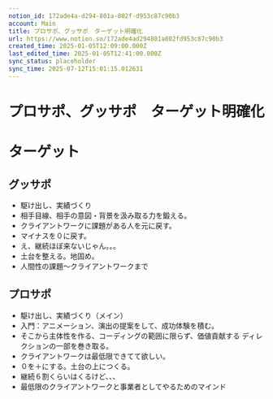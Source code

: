 ```yaml
---
notion_id: 172ade4a-d294-801a-802f-d953c87c90b3
account: Main
title: プロサポ、グッサポ　ターゲット明確化
url: https://www.notion.so/172ade4ad294801a802fd953c87c90b3
created_time: 2025-01-05T12:09:00.000Z
last_edited_time: 2025-01-05T12:41:00.000Z
sync_status: placeholder
sync_time: 2025-07-12T15:01:15.012631
---
```

# プロサポ、グッサポ　ターゲット明確化

# ターゲット
## グッサポ
- 駆け出し、実績づくり
- 相手目線、相手の意図・背景を汲み取る力を鍛える。
- クライアントワークに課題がある人を元に戻す。
- マイナスを０に戻す。
- え、継続ほぼ来ないじゃん。。。
- 土台を整える。地固め。
- 人間性の課題〜クライアントワークまで
## プロサポ
- 駆け出し、実績づくり（メイン）
- 入門：アニメーション、演出の提案をして、成功体験を積む。
- そこから主体性を作る、コーディングの範囲に限らず、価値貢献する
ディレクションの一部を巻き取る。
- クライアントワークは最低限できてて欲しい。
- ０を＋にする。土台の上につくる。
- 継続６割くらいはくるけど、、、
- 最低限のクライアントワークと事業者としてやるためのマインド